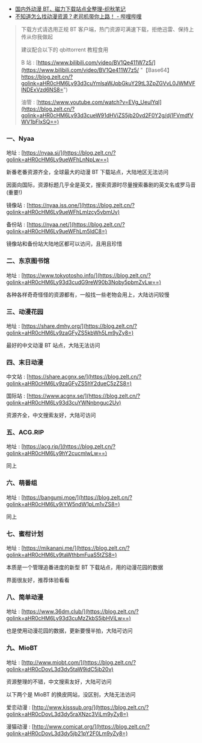 - [国内外动漫 BT、磁力下载站点全整理-织秋笔记](https://blog.zelt.cn/%e5%9b%bd%e5%86%85%e5%a4%96%e5%8a%a8%e6%bc%abbt%e3%80%81%e7%a3%81%e5%8a%9b%e4%b8%8b%e8%bd%bd%e7%ab%99%e7%82%b9%e5%85%a8%e6%95%b4%e7%90%86/)
- [不知道怎么找动漫资源？老司机带你上路！ - 哔哩哔哩](https://www.bilibili.com/read/cv3355421/)

> 下载方式请选用正规 BT 客户端，热门资源可满速下载，拒绝迅雷、保持上传从你我做起
>
> 建议配合以下的 qbittorrent 教程食用
>
> B 站 : [](https://blog.zelt.cn/?golink=aHR0cHM6Ly93d3cuYmlsaWJpbGkuY29tL3ZpZGVvL0JWMVFlNDExVzd6NS8=)[https://www.bilibili.com/video/BV1Qe411W7z5/](https://www.bilibili.com/video/BV1Qe411W7z5/ "【Base64】https://blog.zelt.cn/?golink=aHR0cHM6Ly93d3cuYmlsaWJpbGkuY29tL3ZpZGVvL0JWMVFlNDExVzd6NS8=")
>
> 油管 : [](https://blog.zelt.cn/?golink=aHR0cHM6Ly93d3cueW91dHViZS5jb20vd2F0Y2g/dj1FVmdfVWV1bFlxSQ==)[https://www.youtube.com/watch?v=EVg_UeulYqI](https://blog.zelt.cn/?golink=aHR0cHM6Ly93d3cueW91dHViZS5jb20vd2F0Y2g/dj1FVmdfVWV1bFlxSQ==)

### 一、Nyaa

地址 : [](https://blog.zelt.cn/?golink=aHR0cHM6Ly9ueWFhLnNpLw==)[https://nyaa.si/](https://blog.zelt.cn/?golink=aHR0cHM6Ly9ueWFhLnNpLw==)

新番老番资源齐全，全球最大的动漫 BT 下载站点，大陆地区无法访问

因面向国际，资源标题几乎全是英文，搜索资源时尽量搜索番剧的英文名或罗马音(重要!)

镜像站 : [](https://blog.zelt.cn/?golink=aHR0cHM6Ly9ueWFhLmlzcy5vbmUv)[https://nyaa.iss.one/](https://blog.zelt.cn/?golink=aHR0cHM6Ly9ueWFhLmlzcy5vbmUv)

备份站 : [](https://blog.zelt.cn/?golink=aHR0cHM6Ly9ueWFhLm5ldC8=)[https://nyaa.net/](https://blog.zelt.cn/?golink=aHR0cHM6Ly9ueWFhLm5ldC8=)

镜像站和备份站大陆地区都可以访问，且用且珍惜

### 二、东京图书馆

地址 : [](https://blog.zelt.cn/?golink=aHR0cHM6Ly93d3cudG9reW90b3Noby5pbmZvLw==)[https://www.tokyotosho.info/](https://blog.zelt.cn/?golink=aHR0cHM6Ly93d3cudG9reW90b3Noby5pbmZvLw==)

各种各样奇奇怪怪的资源都有，一般找一些老物会用上，大陆访问较慢

### 三、动漫花园

地址 : [](https://blog.zelt.cn/?golink=aHR0cHM6Ly9zaGFyZS5kbWh5Lm9yZy8=)[https://share.dmhy.org/](https://blog.zelt.cn/?golink=aHR0cHM6Ly9zaGFyZS5kbWh5Lm9yZy8=)

最好的中文动漫 BT 站点，大陆无法访问

### 四、末日动漫

中文站 : [](https://blog.zelt.cn/?golink=aHR0cHM6Ly9zaGFyZS5hY2dueC5zZS8=)[https://share.acgnx.se/](https://blog.zelt.cn/?golink=aHR0cHM6Ly9zaGFyZS5hY2dueC5zZS8=)

国际站 : [](https://blog.zelt.cn/?golink=aHR0cHM6Ly93d3cuYWNnbnguc2Uv)[https://www.acgnx.se/](https://blog.zelt.cn/?golink=aHR0cHM6Ly93d3cuYWNnbnguc2Uv)

资源齐全，中文搜索友好，大陆可访问

### 五、ACG.RIP

地址 : [](https://blog.zelt.cn/?golink=aHR0cHM6Ly9hY2cucmlwLw==)[https://acg.rip/](https://blog.zelt.cn/?golink=aHR0cHM6Ly9hY2cucmlwLw==)

同上

### 六、萌番组

地址 : [](https://blog.zelt.cn/?golink=aHR0cHM6Ly9iYW5ndW1pLm1vZS8=)[https://bangumi.moe/](https://blog.zelt.cn/?golink=aHR0cHM6Ly9iYW5ndW1pLm1vZS8=)

同上

### 七、蜜柑计划

地址 : [](https://blog.zelt.cn/?golink=aHR0cHM6Ly9taWthbmFuaS5tZS8=)[https://mikanani.me/](https://blog.zelt.cn/?golink=aHR0cHM6Ly9taWthbmFuaS5tZS8=)

本质是一个管理追番进度的新型 BT 下载站点，用的动漫花园的数据

界面很友好，推荐体验看看

### 八、简单动漫

地址 : [](https://blog.zelt.cn/?golink=aHR0cHM6Ly93d3cuMzZkbS5jbHViLw==)[https://www.36dm.club/](https://blog.zelt.cn/?golink=aHR0cHM6Ly93d3cuMzZkbS5jbHViLw==)

也是使用动漫花园的数据，更新要慢半拍，大陆可访问

### 九、MioBT

地址 : [](https://blog.zelt.cn/?golink=aHR0cDovL3d3dy5taW9idC5jb20v)[http://www.miobt.com/](https://blog.zelt.cn/?golink=aHR0cDovL3d3dy5taW9idC5jb20v)

资源整理的不错，中文搜索友好，大陆可访问

以下两个是 MioBT 的换皮网站，没区别，大陆无法访问

爱恋动漫 : [](https://blog.zelt.cn/?golink=aHR0cDovL3d3dy5raXNzc3ViLm9yZy8=)[http://www.kisssub.org/](https://blog.zelt.cn/?golink=aHR0cDovL3d3dy5raXNzc3ViLm9yZy8=)

漫猫动漫 : [](https://blog.zelt.cn/?golink=aHR0cDovL3d3dy5jb21pY2F0Lm9yZy8=)[http://www.comicat.org/](https://blog.zelt.cn/?golink=aHR0cDovL3d3dy5jb21pY2F0Lm9yZy8=)
